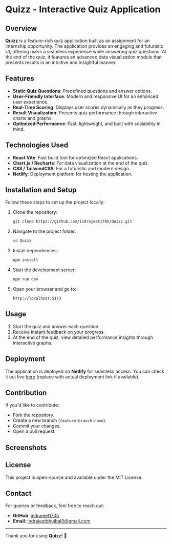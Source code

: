 # Quizz - Interactive Quiz Application
 
## Overview
**Quizz** is a feature-rich quiz application built as an assignment for an internship opportunity. The application provides an engaging and futuristic UI, offering users a seamless experience while answering quiz questions. At the end of the quiz, it features an advanced data visualization module that presents results in an intuitive and insightful manner.

## Features
- **Static Quiz Questions**: Predefined questions and answer options.
- **User-Friendly Interface**: Modern and responsive UI for an enhanced user experience.
- **Real-Time Scoring**: Displays user scores dynamically as they progress.
- **Result Visualization**: Presents quiz performance through interactive charts and graphs.
- **Optimized Performance**: Fast, lightweight, and built with scalability in mind.

## Technologies Used
- **React Vite**: Fast build tool for optimized React applications.
- **Chart.js / Recharts**: For data visualization at the end of the quiz.
- **CSS / TailwindCSS**: For a futuristic and modern design.
- **Netlify**: Deployment platform for hosting the application.

## Installation and Setup
Follow these steps to set up the project locally:

1. Clone the repository:
   ```sh
   git clone https://github.com/indrajeet1705/Quizz.git
   ```
2. Navigate to the project folder:
   ```sh
   cd Quizz
   ```
3. Install dependencies:
   ```sh
   npm install
   ```
4. Start the development server:
   ```sh
   npm run dev
   ```
5. Open your browser and go to:
   ```
   http://localhost:5173
   ```

## Usage
1. Start the quiz and answer each question.
2. Receive instant feedback on your progress.
3. At the end of the quiz, view detailed performance insights through interactive graphs.

## Deployment
The application is deployed on **Netlify** for seamless access. You can check it out live [here](#) (replace with actual deployment link if available).

## Contribution
If you'd like to contribute:
- Fork the repository.
- Create a new branch (`feature-branch-name`).
- Commit your changes.
- Open a pull request.

## Screenshots


## License
This project is open-source and available under the MIT License.

## Contact
For queries or feedback, feel free to reach out:
- **GitHub**: [indrajeet1705](https://github.com/indrajeet1705)
- **Email**: indrajeetbhujbal0@gmail.com

---
Thank you for using **Quizz**! 🚀

